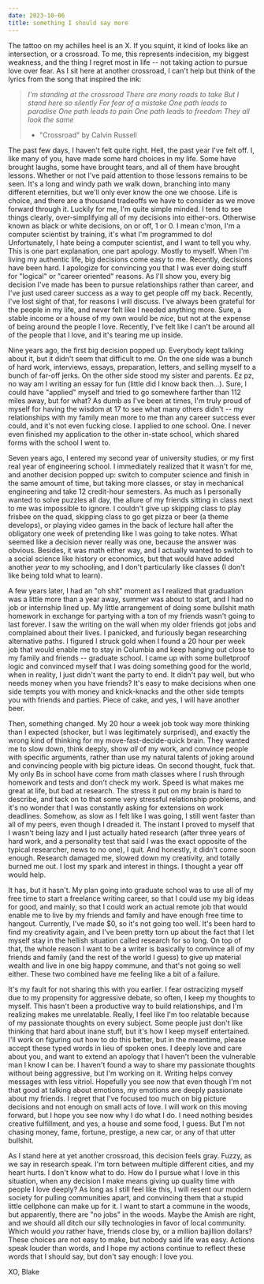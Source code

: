 ```yaml
---
date: 2023-10-06
title: something I should say more
---
```

The tattoo on my achilles heel is an X. If you squint, it kind of looks like an intersection, or a crossroad. To me, this represents indecision, my biggest weakness, and the thing I regret most in life -- not taking action to pursue love over fear. As I sit here at another crossroad, I can't help but think of the lyrics from the song that inspired the ink:

> *I'm standing at the crossroad
> There are many roads to take
> But I stand here so silently
> For fear of a mistake
> One path leads to paradise
> One path leads to pain
> One path leads to freedom
> They all look the same*
> 
> - "Crossroad" by Calvin Russell

The past few days, I haven't felt quite right. Hell, the past year I've felt off. I, like many of you, have made some hard choices in my life. Some have brought laughs, some have brought tears, and all of them have brought lessons. Whether or not I've paid attention to those lessons remains to be seen. It's a long and windy path we walk down, branching into many different eternities, but we'll only ever know the one we choose. Life is choice, and there are a thousand tradeoffs we have to consider as we move forward through it. Luckily for me, I'm quite simple minded. I tend to see things clearly, over-simplifying all of my decisions into either-ors. Otherwise known as black or white decisions, on or off, 1 or 0. I mean c'mon, I'm a computer scientist by training, it's what I'm programmed to do! Unfortunately, I hate being a computer scientist, and I want to tell you why. This is one part explanation, one part apology. Mostly to myself. When I'm living my authentic life, big decisions come easy to me. Recently, decisions have been hard. I apologize for convincing you that I was ever doing stuff for "logical" or "career oriented" reasons. As I'll show you, every big decision I've made has been to pursue relationships rather than career, and I've just used career success as a way to get people off my back. Recently, I've lost sight of that, for reasons I will discuss. I've always been grateful for the people in my life, and never felt like I needed anything more. Sure, a stable income or a house of my own would be *nice*, but not at the expense of being around the people I love. Recently, I've felt like I can't be around all of the people that I love, and it's tearing me up inside.

Nine years ago, the first big decision popped up. Everybody kept talking about it, but it didn't seem that difficult to me. On the one side was a bunch of hard work, interviews, essays, preparation, letters, and selling myself to a bunch of far-off jerks. On the other side stood my sister and parents. Ez pz, no way am I writing an essay for fun (little did I know back then...). Sure, I could have "applied" myself and tried to go somewhere farther than 112 miles away, but for what? As dumb as I've been at times, I'm truly proud of myself for having the wisdom at 17 to see what many others didn't -- my relationships with my family mean more to me than any career success ever could, and it's not even fucking close. I applied to one school. One. I never even finished my application to the other in-state school, which shared forms with the school I went to.

Seven years ago, I entered my second year of university studies, or my first real year of engineering school. I immediately realized that it wasn't for me, and another decision popped up: switch to computer science and finish in the same amount of time, but taking more classes, or stay in mechanical engineering and take 12 credit-hour semesters. As much as I personally wanted to solve puzzles all day, the allure of my friends sitting in class next to me was impossible to ignore. I couldn't give up skipping class to play frisbee on the quad, skipping class to go get pizza or beer (a theme develops), or playing video games in the back of lecture hall after the obligatory one week of pretending like I was going to take notes. What seemed like a decision never really was one, because the answer was obvious. Besides, it was math either way, and I actually wanted to switch to a social science like history or economics, but that would have added another *year* to my schooling, and I don't particularly like classes (I don't like being told what to learn).

A few years later, I had an "oh shit" moment as I realized that graduation was a little more than a year away, summer was about to start, and I had no job or internship lined up. My little arrangement of doing some bullshit math homework in exchange for partying with a ton of my friends wasn't going to last forever. I saw the writing on the wall when my older friends got jobs and complained about their lives. I panicked, and furiously began researching alternative paths. I figured I struck gold when I found a 20 hour per week job that would enable me to stay in Columbia and keep hanging out close to my family and friends -- graduate school. I came up with some bulletproof logic and convinced myself that I was doing something good for the world, when in reality, I just didn't want the party to end. It didn't pay well, but who needs money when you have friends? It's easy to make decisions when one side tempts you with money and knick-knacks and the other side tempts you with friends and parties. Piece of cake, and yes, I will have another beer.

Then, something changed. My 20 hour a week job took way more thinking than I expected (shocker, but I was legitimately surprised), and exactly the wrong kind of thinking for my move-fast-decide-quick brain. They wanted me to slow down, think deeply, show *all* of my work, and convince people with specific arguments, rather than use my natural talents of joking around and convincing people with big picture ideas. On second thought, fuck that. My only Bs in school have come from math classes where I rush through homework and tests and don't check my work. Speed is what makes me great at life, but bad at research. The stress it put on my brain is hard to describe, and tack on to that some very stressful relationship problems, and it's no wonder that I was constantly asking for extensions on work deadlines. Somehow, as slow as I felt like I was going, I still went faster than all of my peers, even though I dreaded it. The instant I proved to myself that I wasn't being lazy and I just actually hated research (after three years of hard work, and a personality test that said I was the exact opposite of the typical researcher, news to no one), I quit. And honestly, it didn't come soon enough. Research damaged me, slowed down my creativity, and totally burned me out. I lost my spark and interest in things. I thought a year off would help.

It has, but it hasn't. My plan going into graduate school was to use all of my free time to start a freelance writing career, so that I could use my big ideas for good, and mainly, so that I could work an actual remote job that would enable me to live by my friends and family and have enough free time to hangout. Currently, I've made $0, so it's not going too well. It's been hard to find my creativity again, and I've been pretty torn up about the fact that I let myself stay in the hellish situation called research for so long. On top of that, the whole reason I want to be a writer is basically to convince all of my friends and family (and the rest of the world I guess) to give up material wealth and live in one big happy commune, and that's not going so well either. These two combined have me feeling like a bit of a failure.

It's my fault for not sharing this with you earlier. I fear ostracizing myself due to my propensity for aggressive debate, so often, I keep my thoughts to myself. This hasn't been a productive way to build relationships, and I'm realizing makes me unrelatable. Really, I feel like I'm too relatable because of my passionate thoughts on every subject. Some people just don't like thinking that hard about inane stuff, but it's how I keep myself entertained. I'll work on figuring out how to do this better, but in the meantime, please accept these typed words in lieu of spoken ones. I deeply love and care about you, and want to extend an apology that I haven't been the vulnerable man I know I can be. I haven't found a way to share my passionate thoughts without being aggressive, but I'm working on it. Writing helps convey messages with less vitriol. Hopefully you see now that even though I'm not that good at talking about emotions, *my* emotions are deeply passionate about my friends. I regret that I've focused too much on big picture decisions and not enough on small acts of love. I will work on this moving forward, but I hope you see now why I do what I do. I need nothing besides creative fulfillment, and yes, a house and some food, I guess. But I'm not chasing money, fame, fortune, prestige, a new car, or any of that utter bullshit.

As I stand here at yet another crossroad, this decision feels gray. Fuzzy, as we say in research speak. I'm torn between multiple different cities, and my heart hurts. I don't know what to do. How do I pursue what I love in this situation, when any decision I make means giving up quality time with people I love deeply? As long as I still feel like this, I will resent our modern society for pulling communities apart, and convincing them that a stupid little cellphone can make up for it. I want to start a commune in the woods, but apparently, there are "no jobs" in the woods. Maybe the Amish are right, and we should all ditch our silly technologies in favor of local community. Which would *you* rather have, friends close by, or a million bajillion dollars? These choices are not easy to make, but nobody said life was easy. Actions speak louder than words, and I hope my actions continue to reflect these words that I should say, but don't say enough: I love you.

XO, Blake